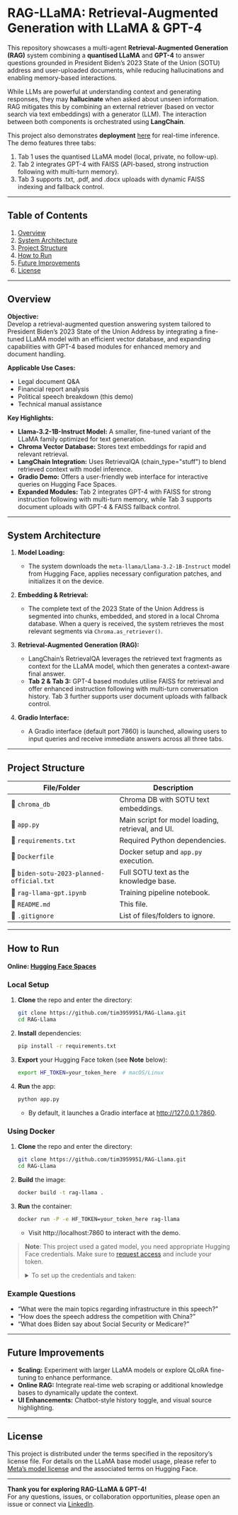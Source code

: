 # RAG-LLaMA: Retrieval-Augmented Generation with LLaMA & GPT-4

This repository showcases a multi-agent **Retrieval-Augmented Generation (RAG)** system combining a **quantised LLaMA** and **GPT-4** to answer questions grounded in President Biden’s 2023 State of the Union (SOTU) address and user-uploaded documents, while reducing hallucinations and enabling memory-based interactions.

While LLMs are powerful at understanding context and generating responses, they may **hallucinate** when asked about unseen information. RAG mitigates this by combining an external retriever (based on vector search via text embeddings) with a generator (LLM). The interaction between both components is orchestrated using **LangChain**.

This project also demonstrates **deployment** [here](https://huggingface.co/spaces/ChienChung/SmartRAG_Multi-Agent_Assistant_) for real-time inference. The demo features three tabs: 

1. Tab 1 uses the quantised LLaMA model (local, private, no follow-up).  
2. Tab 2 integrates GPT-4 with FAISS (API-based, strong instruction following with multi-turn memory).  
3. Tab 3 supports .txt, .pdf, and .docx uploads with dynamic FAISS indexing and fallback control.

---

## Table of Contents
1. [Overview](#overview)
2. [System Architecture](#system-architecture)
3. [Project Structure](#project-structure)
4. [How to Run](#how-to-run)
5. [Future Improvements](#future-improvements)
6. [License](#license)

---

## Overview

**Objective:**  
Develop a retrieval-augmented question answering system tailored to President Biden’s 2023 State of the Union Address by integrating a fine-tuned LLaMA model with an efficient vector database, and expanding capabilities with GPT-4 based modules for enhanced memory and document handling.

**Applicable Use Cases:**
- Legal document Q&A
- Financial report analysis
- Political speech breakdown (this demo)
- Technical manual assistance

**Key Highlights:**
- **Llama-3.2-1B-Instruct Model:** A smaller, fine-tuned variant of the LLaMA family optimized for text generation.
- **Chroma Vector Database:** Stores text embeddings for rapid and relevant retrieval.
- **LangChain Integration:** Uses RetrievalQA (chain_type="stuff") to blend retrieved context with model inference.
- **Gradio Demo:** Offers a user-friendly web interface for interactive queries on Hugging Face Spaces.
- **Expanded Modules:** Tab 2 integrates GPT-4 with FAISS for strong instruction following with multi-turn memory, while Tab 3 supports document uploads with GPT-4 & FAISS fallback control.

---

## System Architecture

1. **Model Loading:**
   - The system downloads the `meta-llama/Llama-3.2-1B-Instruct` model from Hugging Face, applies necessary configuration patches, and initializes it on the device.

2. **Embedding & Retrieval:**
   - The complete text of the 2023 State of the Union Address is segmented into chunks, embedded, and stored in a local Chroma database. When a query is received, the system retrieves the most relevant segments via `Chroma.as_retriever()`.

3. **Retrieval-Augmented Generation (RAG):**
   - LangChain’s RetrievalQA leverages the retrieved text fragments as context for the LLaMA model, which then generates a context-aware final answer.
   - **Tab 2 & Tab 3:** GPT-4 based modules utilise FAISS for retrieval and offer enhanced instruction following with multi-turn conversation history. Tab 3 further supports user document uploads with fallback control.

4. **Gradio Interface:**
   - A Gradio interface (default port 7860) is launched, allowing users to input queries and receive immediate answers across all three tabs.

---

## Project Structure

| File/Folder                                | Description                                      |
|--------------------------------------------|--------------------------------------------------|
| 📂 `chroma_db`                             | Chroma DB with SOTU text embeddings.             |
| 📄 `app.py`                                | Main script for model loading, retrieval, and UI.|
| 📄 `requirements.txt`                      | Required Python dependencies.                   |
| 📄 `Dockerfile`                            | Docker setup and `app.py` execution.             |
| 📄 `biden-sotu-2023-planned-official.txt`    | Full SOTU text as the knowledge base.            |
| 📄 `rag-llama-gpt.ipynb`   | Training pipeline notebook.                      |
| 📄 `README.md`                             | This file.                                       |
| 📄 `.gitignore`                            | List of files/folders to ignore.                 |



---

## How to Run
#### Online: [Hugging Face Spaces](https://huggingface.co/spaces/ChienChung/SmartRAG_Multi-Agent_Assistant_)
### Local Setup
1. **Clone** the repo and enter the directory:
   ```bash
   git clone https://github.com/tim3959951/RAG-Llama.git
   cd RAG-Llama
   ```
2. **Install** dependencies:
   ```bash
   pip install -r requirements.txt
   ```
3. **Export** your Hugging Face token (see **Note** below):
   ```bash
   export HF_TOKEN=your_token_here  # macOS/Linux
   ```
4. **Run** the app:
   ```bash
   python app.py
   ```
   - By default, it launches a Gradio interface at http://127.0.0.1:7860.
     
### Using Docker
1. **Clone** the repo and enter the directory:
   ```bash
   git clone https://github.com/tim3959951/RAG-Llama.git
   cd RAG-Llama
   ```
2. **Build** the image:
   ```bash
   docker build -t rag-llama .
   ```
3. **Run** the container:
   ```bash
   docker run -P -e HF_TOKEN=your_token_here rag-llama
   ```
   - Visit http://localhost:7860 to interact with the demo.

> **Note**: This project used a gated model, you need appropriate Hugging Face credentials. Make sure to [request access](https://huggingface.co/meta-llama/) and include your token.
>
> <details>
> <summary>To set up the credentials and taken:</summary>
> 
> 1. **Request access to the model** here: https://huggingface.co/meta-llama/Llama-3.2-1B-Instruct
> 2. **Log in and generate your access token**: https://huggingface.co/settings/tokens Create a token with `read` permissions.
> 3. **Export your token to the environment** before running the app:   
>
>   On Max/Linux:
>   ```bash
>   export HF_TOKEN=your_token_here
>   ```
>   On Windows:
>   ```bash
>   set HF_TOKEN=your_token_here
>   ```
>   </details>
  
### Example Questions
- “What were the main topics regarding infrastructure in this speech?”
- “How does the speech address the competition with China?”
- “What does Biden say about Social Security or Medicare?”
  
---

## Future Improvements

- **Scaling:** Experiment with larger LLaMA models or explore QLoRA fine-tuning to enhance performance.
- **Online RAG:** Integrate real-time web scraping or additional knowledge bases to dynamically update the context.
- **UI Enhancements:** Chatbot-style history toggle, and visual source highlighting.

---

## License

This project is distributed under the terms specified in the repository’s license file. For details on the LLaMA base model usage, please refer to [Meta’s model license](https://ai.meta.com/resources/models-and-libraries/llama-downloads/) and the associated terms on Hugging Face.

---

**Thank you for exploring RAG-LLaMA & GPT-4!**  
For any questions, issues, or collaboration opportunities, please open an issue or connect via [LinkedIn](https://www.linkedin.com/in/tim-cch).
